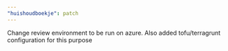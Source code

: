 ```yaml
---
"huishoudboekje": patch
---
```


Change review environment to be run on azure. Also added tofu/terragrunt configuration for this purpose
